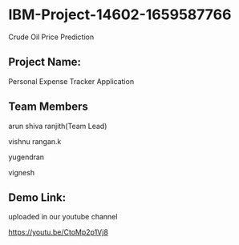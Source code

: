 # IBM-Project-14602-1659587766
Crude Oil Price Prediction
## Project Name:
Personal Expense Tracker Application

## Team Members
arun shiva ranjith(Team Lead)

vishnu rangan.k

yugendran

vignesh


## Demo Link:
uploaded in our youtube channel

https://youtu.be/CtoMp2p1Vj8
